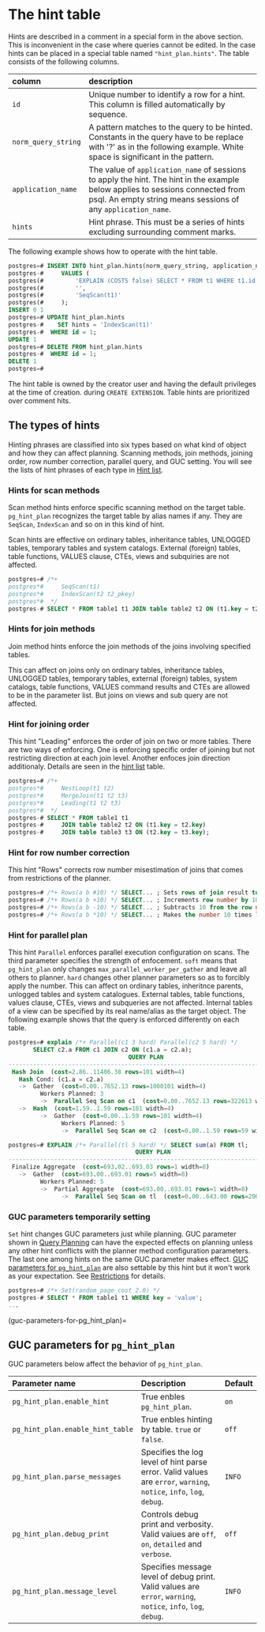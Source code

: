 # The hint table

Hints are described in a comment in a special form in the above section. This
is inconvenient in the case where queries cannot be edited. In the case hints
can be placed in a special table named `"hint_plan.hints"`. The table consists
of the following columns.

| column                | description                                                                                                                                                                                     |
| :-------------------- | :--------------------------------------------------------------------------------------------------------------------------------------------------------------------------------------------   |
| `id`                  | Unique number to identify a row for a hint. This column is filled automatically by sequence.                                                                                                    |
| `norm_query_string`   | A pattern matches to the query to be hinted. Constants in the query have to be replace with '?' as in the following example. White space is significant in the pattern.                         |
| `application_name`    | The value of `application_name` of sessions to apply the hint. The hint in the example below applies to sessions connected from psql. An empty string means sessions of any `application_name`. |
| `hints`               | Hint phrase. This must be a series of hints excluding surrounding comment marks.                                                                                                                |

The following example shows how to operate with the hint table.

```sql
postgres=# INSERT INTO hint_plan.hints(norm_query_string, application_name, hints)
postgres-#     VALUES (
postgres(#         'EXPLAIN (COSTS false) SELECT * FROM t1 WHERE t1.id = ?;',
postgres(#         '',
postgres(#         'SeqScan(t1)'
postgres(#     );
INSERT 0 1
postgres=# UPDATE hint_plan.hints
postgres-#    SET hints = 'IndexScan(t1)'
postgres-#  WHERE id = 1;
UPDATE 1
postgres=# DELETE FROM hint_plan.hints
postgres-#  WHERE id = 1;
DELETE 1
postgres=#
```

The hint table is owned by the creator user and having the default privileges
at the time of creation. during `CREATE EXTENSION`. Table hints are prioritized
over comment hits.

## The types of hints

Hinting phrases are classified into six types based on what kind of object and
how they can affect planning. Scanning methods, join methods, joining order,
row number correction, parallel query, and GUC setting. You will see the lists
of hint phrases of each type in [Hint list](#hints-list).

### Hints for scan methods

Scan method hints enforce specific scanning method on the target table.
`pg_hint_plan` recognizes the target table by alias names if any. They are
`SeqScan`, `IndexScan` and so on in this kind of hint.

Scan hints are effective on ordinary tables, inheritance tables, UNLOGGED
tables, temporary tables and system catalogs. External (foreign) tables, table
functions, VALUES clause, CTEs, views and subquiries are not affected.

```sql
postgres=# /*+
postgres*#     SeqScan(t1)
postgres*#     IndexScan(t2 t2_pkey)
postgres*#  */
postgres-# SELECT * FROM table1 t1 JOIN table table2 t2 ON (t1.key = t2.key);
```

### Hints for join methods

Join method hints enforce the join methods of the joins involving specified
tables.

This can affect on joins only on ordinary tables, inheritance tables, UNLOGGED
tables, temporary tables, external (foreign) tables, system catalogs, table
functions, VALUES command results and CTEs are allowed to be in the parameter
list. But joins on views and sub query are not affected.

### Hint for joining order

This hint "Leading" enforces the order of join on two or more tables. There are
two ways of enforcing. One is enforcing specific order of joining but not
restricting direction at each join level. Another enfoces join direction
additionaly. Details are seen in the [hint list](#hints-list) table.

```sql
postgres=# /*+
postgres*#     NestLoop(t1 t2)
postgres*#     MergeJoin(t1 t2 t3)
postgres*#     Leading(t1 t2 t3)
postgres*#  */
postgres-# SELECT * FROM table1 t1
postgres-#     JOIN table table2 t2 ON (t1.key = t2.key)
postgres-#     JOIN table table3 t3 ON (t2.key = t3.key);
```

### Hint for row number correction

This hint "Rows" corrects row number misestimation of joins that comes from
restrictions of the planner.

```sql
postgres=# /*+ Rows(a b #10) */ SELECT... ; Sets rows of join result to 10
postgres=# /*+ Rows(a b +10) */ SELECT... ; Increments row number by 10
postgres=# /*+ Rows(a b -10) */ SELECT... ; Subtracts 10 from the row number.
postgres=# /*+ Rows(a b *10) */ SELECT... ; Makes the number 10 times larger.
```

### Hint for parallel plan

This hint `Parallel` enforces parallel execution configuration on scans. The
third parameter specifies the strength of enfocement. `soft` means that
`pg_hint_plan` only changes `max_parallel_worker_per_gather` and leave all
others to planner. `hard` changes other planner parameters so as to forcibly
apply the number. This can affect on ordinary tables, inheritnce parents,
unlogged tables and system catalogues. External tables, table functions, values
clause, CTEs, views and subqueries are not affected. Internal tables of a view
can be specified by its real name/alias as the target object. The following
example shows that the query is enforced differently on each table.

```sql
postgres=# explain /*+ Parallel(c1 3 hard) Parallel(c2 5 hard) */
       SELECT c2.a FROM c1 JOIN c2 ON (c1.a = c2.a);
                                  QUERY PLAN
-------------------------------------------------------------------------------
 Hash Join  (cost=2.86..11406.38 rows=101 width=4)
   Hash Cond: (c1.a = c2.a)
   ->  Gather  (cost=0.00..7652.13 rows=1000101 width=4)
         Workers Planned: 3
         ->  Parallel Seq Scan on c1  (cost=0.00..7652.13 rows=322613 width=4)
   ->  Hash  (cost=1.59..1.59 rows=101 width=4)
         ->  Gather  (cost=0.00..1.59 rows=101 width=4)
               Workers Planned: 5
               ->  Parallel Seq Scan on c2  (cost=0.00..1.59 rows=59 width=4)

postgres=# EXPLAIN /*+ Parallel(tl 5 hard) */ SELECT sum(a) FROM tl;
                                    QUERY PLAN
-----------------------------------------------------------------------------------
 Finalize Aggregate  (cost=693.02..693.03 rows=1 width=8)
   ->  Gather  (cost=693.00..693.01 rows=5 width=8)
         Workers Planned: 5
         ->  Partial Aggregate  (cost=693.00..693.01 rows=1 width=8)
               ->  Parallel Seq Scan on tl  (cost=0.00..643.00 rows=20000 width=4)
```

### GUC parameters temporarily setting

`Set` hint changes GUC parameters just while planning. GUC parameter shown in
[Query
Planning](http://www.postgresql.org/docs/current/static/runtime-config-query.html)
can have the expected effects on planning unless any other hint conflicts with
the planner method configuration parameters. The last one among hints on the
same GUC parameter makes effect. [GUC parameters for
`pg_hint_plan`](#guc-parameters-for-pg_hint_plan) are also settable by this
hint but it won't work as your expectation. See [Restrictions](#restrictions)
for details.

```sql
postgres=# /*+ Set(random_page_cost 2.0) */
postgres-# SELECT * FROM table1 t1 WHERE key = 'value';
...
```

(guc-parameters-for-pg_hint_plan)=
## GUC parameters for `pg_hint_plan`

GUC parameters below affect the behavior of `pg_hint_plan`.

| Parameter name                   | Description                                                                                                             | Default     |
| :------------------------------- | :---------------------------------------------------------------------------------------------------------------------- | :---------- |
| `pg_hint_plan.enable_hint`       | True enbles `pg_hint_plan`.                                                                                             | `on`        |
| `pg_hint_plan.enable_hint_table` | True enbles hinting by table. `true` or `false`.                                                                        | `off`       |
| `pg_hint_plan.parse_messages`    | Specifies the log level of hint parse error. Valid values are `error`, `warning`, `notice`, `info`, `log`, `debug`.     | `INFO`      |
| `pg_hint_plan.debug_print`       | Controls debug print and verbosity. Valid vaiues are `off`, `on`, `detailed` and `verbose`.                             | `off`       |
| `pg_hint_plan.message_level`     | Specifies message level of debug print. Valid values are `error`, `warning`, `notice`, `info`, `log`, `debug`.          | `INFO`      |

